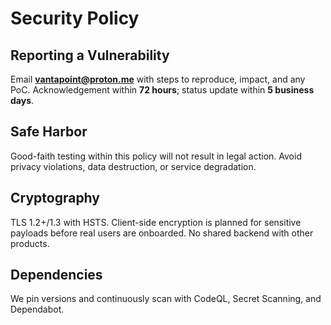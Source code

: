 # Security Policy

## Reporting a Vulnerability
Email **vantapoint@proton.me** with steps to reproduce, impact, and any PoC.
Acknowledgement within **72 hours**; status update within **5 business days**.

## Safe Harbor
Good-faith testing within this policy will not result in legal action. Avoid privacy violations, data destruction, or service degradation.

## Cryptography
TLS 1.2+/1.3 with HSTS. Client-side encryption is planned for sensitive payloads before real users are onboarded. No shared backend with other products.

## Dependencies
We pin versions and continuously scan with CodeQL, Secret Scanning, and Dependabot.
